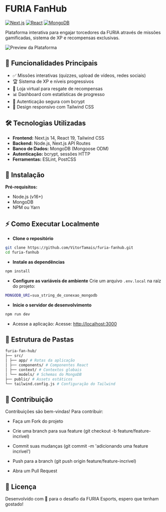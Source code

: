 
# FURIA FanHub

[![Next.js](https://img.shields.io/badge/Next.js-14.0.0-black?logo=next.js)](https://nextjs.org/)
[![React](https://img.shields.io/badge/React-19.0.0-blue?logo=react)](https://react.dev/)
[![MongoDB](https://img.shields.io/badge/MongoDB-8.14.1-green?logo=mongodb)](https://www.mongodb.com/)

Plataforma interativa para engajar torcedores da FURIA através de missões gamificadas, sistema de XP e recompensas exclusivas.

![Preview da Plataforma](https://via.placeholder.com/800x400.png?text=Preview+da+Plataforma+FURIA+FanHub)




## 🚀 Funcionalidades Principais

- ✅ Missões interativas (quizzes, upload de vídeos, redes sociais)
- 🏆 Sistema de XP e níveis progressivos
- 🎁 Loja virtual para resgate de recompensas
- 📊 Dashboard com estatísticas de progresso
- 🔐 Autenticação segura com bcrypt
- 📱 Design responsivo com Tailwind CSS


## 🛠️ Tecnologias Utilizadas

- **Frontend:** Next.js 14, React 19, Tailwind CSS
- **Backend:** Node.js, Next.js API Routes
- **Banco de Dados:** MongoDB (Mongoose ODM)
- **Autenticação:** bcrypt, sessões HTTP
- **Ferramentas:** ESLint, PostCSS


## 🔧 Instalação

**Pré-requisitos:**

- Node.js (v16+)
- MongoDB
- NPM ou Yarn

## ⚡ Como Executar Localmente
- **Clone o repositório**

```bash
git clone https://github.com/VitorTamais/furia-fanhub.git
cd furia-fanhub
```

- **Instale as dependências**

```bash
npm install
```

- **Configure as variáveis de ambiente**
Crie um arquivo `.env.local` na raíz do projeto:

```bash
MONGODB_URI=sua_string_de_conexao_mongodb
```

- **Inicie o servidor de desenvolvimento**

```bash
npm run dev
```

- Acesse a aplicação:
Acesse: [http://localhost:3000](http://localhost:3000)



## 📂 Estrutura de Pastas

```bash
furia-fan-hub/
├── src/
│ ├── app/ # Rotas da aplicação
│ ├── components/ # Componentes React
│ ├── context/ # Contextos globais
│ └── models/ # Schemas do MongoDB
├── public/ # Assets estáticos
└── tailwind.config.js # Configuração do Tailwind
```


## 👥 Contribuição

Contribuições são bem-vindas! Para contribuir:

- Faça um Fork do projeto

- Crie uma branch para sua feature (git checkout -b feature/feature-incrivel)

- Commit suas mudanças (git commit -m 'adicionando uma feature incrivel')

- Push para a branch (git push origin feature/feature-incrivel)

- Abra um Pull Request


## 📄 Licença

Desenvolvido com 🧡 para o desafio da FURIA Esports, espero que tenham gostado!

